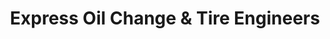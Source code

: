 ---
title: "Express Oil Change & Tire Engineers"
url: /greensboro/express-oil-change-and-tire-engineers/
shop: tyres
---